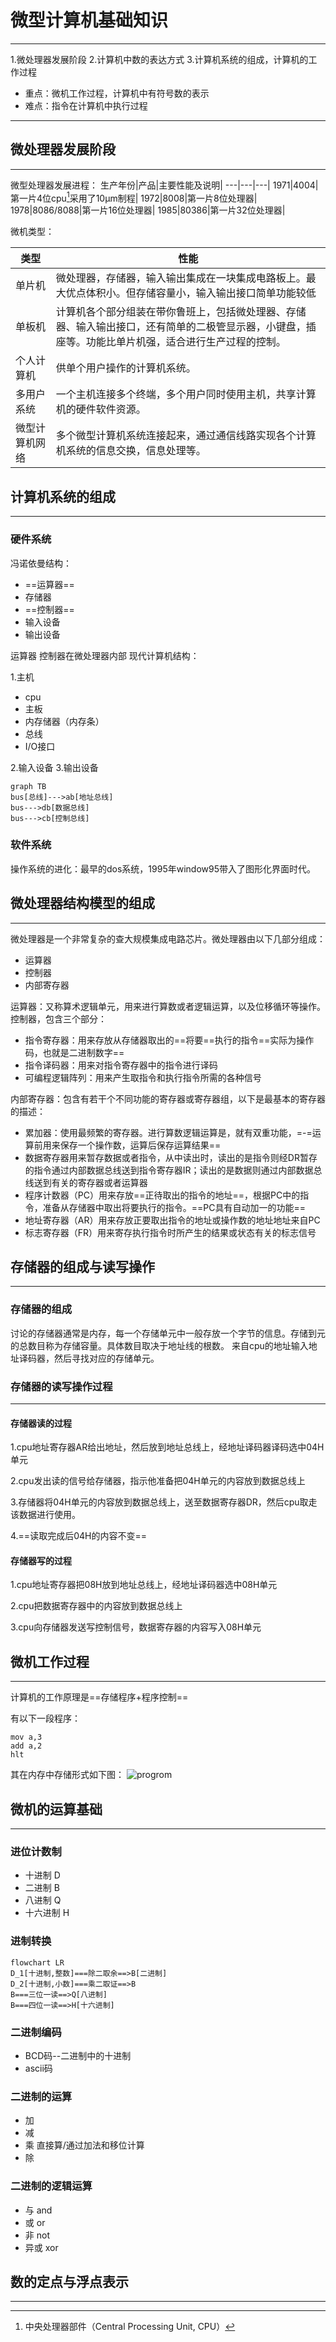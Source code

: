 # 微型计算机基础知识
----
1.微处理器发展阶段
2.计算机中数的表达方式
3.计算机系统的组成，计算机的工作过程

* 重点：微机工作过程，计算机中有符号数的表示
* 难点：指令在计算机中执行过程
----
## 微处理器发展阶段
----
微型处理器发展进程：
生产年份|产品|主要性能及说明|
---|---|---|
1971|4004|第一片4位cpu[^cpu]采用了10μm制程|
1972|8008|第一片8位处理器|
1978|8086/8088|第一片16位处理器|
1985|80386|第一片32位处理器|


微机类型：


类型|性能|
---|---|
单片机|微处理器，存储器，输入输出集成在一块集成电路板上。最大优点体积小。但存储容量小，输入输出接口简单功能较低|
单板机|计算机各个部分组装在带你鲁班上，包括微处理器、存储器、输入输出接口，还有简单的二极管显示器，小键盘，插座等。功能比单片机强，适合进行生产过程的控制。|
个人计算机|供单个用户操作的计算机系统。|
多用户系统|一个主机连接多个终端，多个用户同时使用主机，共享计算机的硬件软件资源。|
微型计算机网络|多个微型计算机系统连接起来，通过通信线路实现各个计算机系统的信息交换，信息处理等。|
## 计算机系统的组成
----
### 硬件系统
冯诺依曼结构：
* ==运算器==
* 存储器
* ==控制器==
* 输入设备
* 输出设备

运算器 控制器在微处理器内部
现代计算机结构：

1.主机
  * cpu
  * 主板
  * 内存储器（内存条）
  * 总线
  * I/O接口

2.输入设备
3.输出设备

```mermaid
graph TB
bus[总线]--->ab[地址总线]
bus--->db[数据总线]
bus--->cb[控制总线]
```

### 软件系统
操作系统的进化：最早的dos系统，1995年window95带入了图形化界面时代。

## 微处理器结构模型的组成
----
微处理器是一个非常复杂的查大规模集成电路芯片。微处理器由以下几部分组成：

* 运算器
* 控制器
* 内部寄存器

运算器：又称算术逻辑单元，用来进行算数或者逻辑运算，以及位移循环等操作。
控制器，包含三个部分：
* 指令寄存器：用来存放从存储器取出的==将要==执行的指令==实际为操作码，也就是二进制数字==
* 指令译码器：用来对指令寄存器中的指令进行译码
* 可编程逻辑阵列：用来产生取指令和执行指令所需的各种信号

内部寄存器：包含有若干个不同功能的寄存器或寄存器组，以下是最基本的寄存器的描述：
* 累加器：使用最频繁的寄存器。进行算数逻辑运算是，就有双重功能，=-=运算前用来保存一个操作数，运算后保存运算结果==
* 数据寄存器用来暂存数据或者指令，从中读出时，读出的是指令则经DR暂存的指令通过内部数据总线送到指令寄存器IR；读出的是数据则通过内部数据总线送到有关的寄存器或者运算器
* 程序计数器（PC）用来存放==正待取出的指令的地址==，根据PC中的指令，准备从存储器中取出将要执行的指令。==PC具有自动加一的功能==
* 地址寄存器（AR）用来存放正要取出指令的地址或操作数的地址地址来自PC
* 标志寄存器（FR）用来寄存执行指令时所产生的结果或状态有关的标志信号
  
## 存储器的组成与读写操作
----
### 存储器的组成
讨论的存储器通常是内存，每一个存储单元中一般存放一个字节的信息。存储到元的总数目称为存储容量。具体数目取决于地址线的根数。
来自cpu的地址输入地址译码器，然后寻找对应的存储单元。

### 存储器的读写操作过程
----
#### 存储器读的过程
1.cpu地址寄存器AR给出地址，然后放到地址总线上，经地址译码器译码选中04H单元

2.cpu发出读的信号给存储器，指示他准备把04H单元的内容放到数据总线上

3.存储器将04H单元的内容放到数据总线上，送至数据寄存器DR，然后cpu取走该数据进行使用。

4.==读取完成后04H的内容不变==

#### 存储器写的过程
1.cpu地址寄存器把08H放到地址总线上，经地址译码器选中08H单元

2.cpu把数据寄存器中的内容放到数据总线上

3.cpu向存储器发送写控制信号，数据寄存器的内容写入08H单元

## 微机工作过程
----
计算机的工作原理是==存储程序+程序控制==

有以下一段程序：
```x86asm
mov a,3
add a,2
hlt
```

其在内存中存储形式如下图：
![progrom](\P10127-232454(1).jpg)

## 微机的运算基础
----
### 进位计数制
* 十进制 D
* 二进制 B
* 八进制 Q
* 十六进制 H

### 进制转换

```mermaid
flowchart LR
D_1[十进制,整数]===除二取余==>B[二进制]
D_2[十进制,小数]===乘二取证==>B
B===三位一读==>Q[八进制]
B===四位一读==>H[十六进制]
```

### 二进制编码
* BCD码--二进制中的十进制
* ascii码 
  
### 二进制的运算
* 加
* 减
* 乘 直接算/通过加法和移位计算
* 除

### 二进制的逻辑运算
* 与 and
* 或 or
* 非 not
* 异或 xor

## 数的定点与浮点表示
----


[^cpu]:中央处理器部件（Central Processing Unit, CPU）
